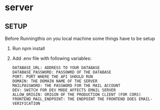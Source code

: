 # server

## SETUP

Before Runningthis on you local machine some things have to be setup

1. Run npm install
2. Add .env file with following variables:

   ```
   DATABASE_URL: ADDRESS TO YOUR DATABASE
   DATABASE_PASSWORD: PASSOWRD OF THE DATABASE
   PORT: PORT WHERE THE API SHOULD RUN
   DOMAIN: THE DOMAIN NAME OF THE SERVER
   MAILPASSWORD: THE PASSWORD FOR THE MAIL ACCOUNT
   DEV: SWITCH FOR DEV MODE AFFECTS EMAIL SERVER
   ALLOW_ORIGIN: ORIGIN OF THE PRODUCTION CLIENT (FOR CORS)
   FRONTEND_MAIL_ENDPOINT: THE ENDPOINT THE FRONTEND DOES EMAIL-VERIFICATION
   ```
